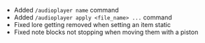 - Added `/audioplayer name` command
- Added `/audioplayer apply <file_name> ...` command
- Fixed lore getting removed when setting an item static
- Fixed note blocks not stopping when moving them with a piston
